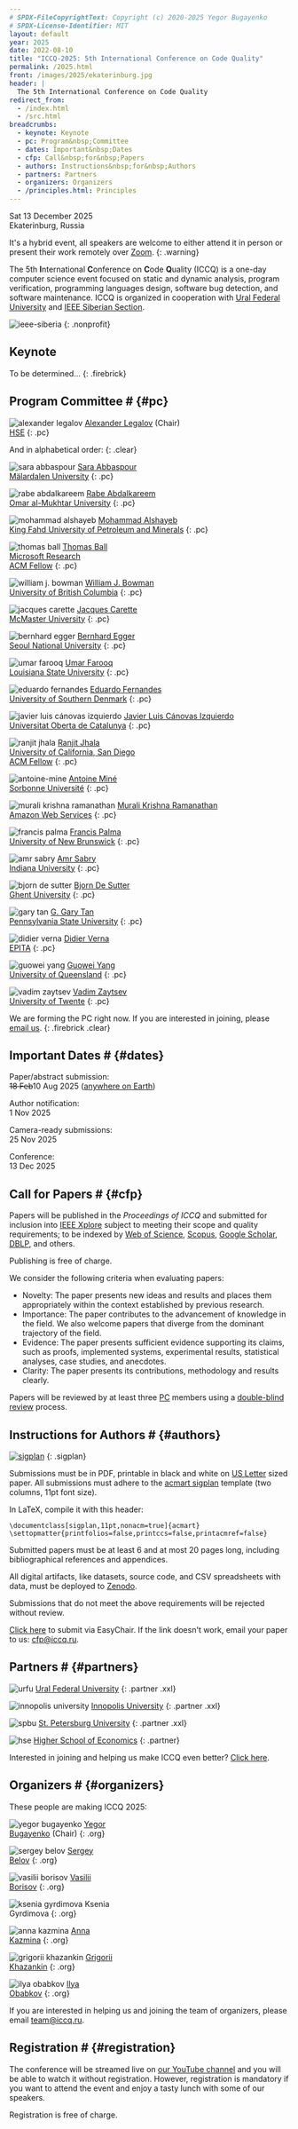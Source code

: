 ```yaml
---
# SPDX-FileCopyrightText: Copyright (c) 2020-2025 Yegor Bugayenko
# SPDX-License-Identifier: MIT
layout: default
year: 2025
date: 2022-08-10
title: "ICCQ-2025: 5th International Conference on Code Quality"
permalink: /2025.html
front: /images/2025/ekaterinburg.jpg
header: |
  The 5th International Conference on Code Quality
redirect_from:
  - /index.html
  - /src.html
breadcrumbs:
  - keynote: Keynote
  - pc: Program&nbsp;Committee
  - dates: Important&nbsp;Dates
  - cfp: Call&nbsp;for&nbsp;Papers
  - authors: Instructions&nbsp;for&nbsp;Authors
  - partners: Partners
  - organizers: Organizers
  - /principles.html: Principles
---
```


Sat 13 December 2025
<br/>
Ekaterinburg, Russia

It's a hybrid event, all speakers are welcome to either attend it
in person or present their work remotely over [Zoom](https://zoom.us/).
{: .warning}

The 5th **I**nternational **C**onference on **C**ode **Q**uality (ICCQ)
is a one-day computer science event
focused on
static and dynamic analysis,
program verification,
programming languages design,
software bug detection,
and software maintenance.
ICCQ is organized in cooperation with
[Ural Federal University](https://urfu.ru/)
and
[IEEE Siberian Section](https://ieeesiberia.org/).

![ieee-siberia](/images/ieee-siberia.svg)
{: .nonprofit}

## Keynote

To be determined...
{: .firebrick}

<!--
## Steering Committee # {#steering}

To be determined...
{: .firebrick}
-->

## Program Committee # {#pc}

![alexander legalov](/images/pc/alexander-legalov.jpg)
[Alexander Legalov](https://scholar.google.ru/citations?user=-gfbpP4AAAAJ) (Chair)
<br/>
[HSE](https://www.hse.ru/en/)
{: .pc}

And in alphabetical order:
{: .clear}

![sara abbaspour](/images/pc/sara-abbaspour.jpg)
[Sara Abbaspour](https://scholar.google.com/citations?user=aw6y7VsAAAAJ)
<br/>
[Mälardalen University](https://www.mdu.se/)
{: .pc}

![rabe abdalkareem](/images/pc/rabe-abdalkareem.jpg)
[Rabe Abdalkareem](https://scholar.google.ca/citations?user=bCT8sjMAAAAJ)
<br/>
[Omar al-Mukhtar University](https://en.omu.edu.ly/)
{: .pc}

![mohammad alshayeb](/images/pc/mohammad-alshayeb.jpg)
[Mohammad Alshayeb](https://scholar.google.com/citations?user=YeZystEAAAAJ)
<br/>
[King Fahd University of Petroleum and Minerals](https://www.kfupm.edu.sa/)
{: .pc}

![thomas ball](/images/pc/thomas-ball.jpg)
[Thomas Ball](https://scholar.google.com/citations?user=d2f0VUQAAAAJ)
<br/>
[Microsoft Research](https://www.microsoft.com/en-us/research/people/tball/)
<br/>
[ACM Fellow](https://awards.acm.org/award_winners/ball_3707775)
{: .pc}

![william j. bowman](/images/pc/william-bowman.jpg)
[William J. Bowman](https://scholar.google.com/citations?user=Vbnpt_EAAAAJ)
<br/>
[University of British Columbia](https://www.ubc.ca/)
{: .pc}

![jacques carette](/images/pc/jacques-carette.jpg)
[Jacques Carette](https://scholar.google.com/citations?user=Sc-k-EgAAAAJ)
<br/>
[McMaster University](https://www.eng.mcmaster.ca/cas/)
{: .pc}

![bernhard egger](/images/pc/bernhard-egger.jpg)
[Bernhard Egger](https://scholar.google.com/citations?user=g-ZpvTIAAAAJ)
<br/>
[Seoul National University](https://cse.snu.ac.kr/en/professor/bernhard-egger)
{: .pc}

![umar farooq](/images/pc/umar-farooq.jpg)
[Umar Farooq](https://scholar.google.com/citations?user=QsWn-r8AAAAJ)
<br/>
[Louisiana State University](https://csc.lsu.edu)
{: .pc}

![eduardo fernandes](/images/pc/eduardo-fernandes.jpg)
[Eduardo Fernandes](https://scholar.google.com/citations?user=bPnuCiMAAAAJ)
<br/>
[University of Southern Denmark](https://portal.findresearcher.sdu.dk/en/organisations/sdu-software-engineering)
{: .pc}

![javier luis cánovas izquierdo](/images/pc/javier-luis-canovas-izquierdo.jpg)
[Javier Luis Cánovas Izquierdo](https://scholar.google.com/citations?user=rPa45TcAAAAJ)
<br/>
[Universitat Oberta de Catalunya](https://www.uoc.edu/en)
{: .pc}

![ranjit jhala](/images/pc/ranjit-jhala.jpg)
[Ranjit Jhala](https://scholar.google.com/citations?user=lh6orZ0AAAAJ&hl)
<br/>
[University of California, San Diego](https://www.ucsd.edu)
<br/>
[ACM Fellow](https://www.amazon.science/latest-news/amazon-scholar-ranjit-jhala-chosen-as-acm-fellow-for-computer-science-contributions)
{: .pc}

![antoine-mine](/images/pc/antoine-mine.jpg)
[Antoine Miné](https://scholar.google.com/citations?user=tpUTyc4AAAAJ)
<br/>
[Sorbonne Université](https://www-apr.lip6.fr/~mine/)
{: .pc}

![murali krishna ramanathan](/images/pc/murali-krishna-ramanathan.jpg)
[Murali Krishna Ramanathan](https://scholar.google.com/citations?user=iw1GQj0AAAAJ)
<br/>
[Amazon Web Services](https://aws.amazon.com/)
{: .pc}

![francis palma](/images/pc/francis-palma.jpg?1)
[Francis Palma](https://francis-palma.net/)
<br/>
[University of New Brunswick](https://www.unb.ca/)
{: .pc}

<!--
![tiark rompf](/images/pc/tiark-rompf.jpg)
[Tiark  Rompf](https://scholar.google.com/citations?user=L8zhVsMAAAAJ)
<br/>
[Purdue University](https://www.purdue.edu/)
{: .pc}
-->

![amr sabry](/images/pc/amr-sabry.jpg)
[Amr Sabry](https://scholar.google.com/citations?user=dYGSG4EAAAAJ)
<br/>
[Indiana University](https://luddy.indiana.edu/)
{: .pc}

![bjorn de sutter](/images/pc/bjorn-de-sutter.jpg)
[Bjorn De Sutter](https://scholar.google.be/citations?user=9X6LDRAAAAAJ)
<br/>
[Ghent University](https://www.ugent.be/en)
{: .pc}

![gary tan](/images/pc/gary-tan.jpg)
[G. Gary Tan](https://scholar.google.com/citations?user=JP0dqTEAAAAJ)
<br/>
[Pennsylvania State University](https://www.eecs.psu.edu/)
{: .pc}

![didier verna](/images/pc/didier-verna.jpg)
[Didier Verna](https://scholar.google.fr/citations?user=O9G-pNoAAAAJ)
<br/>
[EPITA](https://www.epita.fr)
{: .pc}

![guowei yang](/images/pc/guowei-yang.jpg)
[Guowei Yang](https://scholar.google.com/citations?user=dad9ZL4AAAAJ)
<br/>
[University of Queensland](https://www.uq.edu.au/)
{: .pc}

![vadim zaytsev](/images/pc/vadim-zaytsev.jpg)
[Vadim Zaytsev](https://scholar.google.com/citations?user=Ycwf7Z4AAAAJ)
<br/>
[University of Twente](https://www.utwente.nl/en/)
{: .pc}

<!--
![jian zhang](/images/pc/jian-zhang.jpg)
[Jian Zhang](https://scholar.google.com/citations?user=ki1y5TQAAAAJ)
<br/>
[Nanyang Technological University](https://www.ntu.edu.sg/)
{: .pc}
-->

We are forming the PC right now. If you are interested in joining,
please [email us](mailto:pc@iccq.ru).
{: .firebrick .clear}

## Important Dates # {#dates}

Paper/abstract submission:<br>
<del>18 Feb</del>10 Aug 2025
([anywhere on Earth](https://en.wikipedia.org/wiki/Anywhere_on_Earth))

Author notification:<br>
1 Nov 2025

Camera-ready submissions:<br>
25 Nov 2025

Conference:<br>
13 Dec 2025

## Call for Papers # {#cfp}

Papers will be published in the _Proceedings of ICCQ_
and submitted for inclusion into
[IEEE Xplore](https://ieeexplore.ieee.org/Xplore/home.jsp)
subject to meeting their scope and quality requirements;
to be indexed by
[Web of Science][WoS],
[Scopus](https://www.scopus.com/home.uri),
[Google Scholar](https://scholar.google.com/),
[DBLP](https://dblp.uni-trier.de/), and others.

Publishing is free of charge.

We consider the following criteria when evaluating papers:

* Novelty: The paper presents new ideas and results and places them
appropriately within the context established by previous research.
* Importance: The paper contributes to the advancement of knowledge in
the field. We also welcome papers that diverge from the dominant trajectory
of the field.
* Evidence: The paper presents sufficient evidence supporting its claims,
such as proofs, implemented systems, experimental results, statistical
analyses, case studies, and anecdotes.
* Clarity: The paper presents its contributions, methodology and
results clearly.

Papers will be reviewed by at least three [PC](#pc) members using
a [double-blind review][double-blind] process.

## Instructions for Authors # {#authors}

[![sigplan](/images/sample-sigplan.png)](/images/sample-sigplan.pdf)
{: .sigplan}

Submissions must be in PDF, printable in black and white on
[US Letter](https://en.wikipedia.org/wiki/Letter_%28paper_size%29) sized paper.
All submissions must adhere to the
[acmart sigplan](https://www.sigplan.org/Resources/Author/)
template (two columns, 11pt font size).

In LaTeX, compile it with this header:

```
\documentclass[sigplan,11pt,nonacm=true]{acmart}
\settopmatter{printfolios=false,printccs=false,printacmref=false}
```

Submitted papers must be at least 6 and at most 20 pages long,
including bibliographical references and appendices.

All digital artifacts, like datasets, source code,
and CSV spreadsheets with data,
must be deployed to [Zenodo](https://zenodo.org/).

Submissions that do not meet the above requirements
will be rejected without review.

<!-- The submission link is **not yet avaiable**. -->

[Click here](https://easychair.org/cfp/iccq25) to submit via EasyChair.
If the link doesn't work, email your paper to us:
[cfp@iccq.ru](mailto:cfp@iccq.ru).

## Partners # {#partners}

![urfu](/images/partners/urfu.svg)
[Ural Federal University](https://urfu.ru/)
{: .partner .xxl}

![innopolis university](/images/partners/iu.svg)
[Innopolis University](https://innopolis.university/)
{: .partner .xxl}

![spbu](/images/partners/spbu.svg)
[St. Petersburg University](https://english.spbu.ru)
{: .partner .xxl}

![hse](/images/partners/hse.svg)
[Higher School of Economics](https://www.hse.ru/en/)
{: .partner}

Interested in joining and helping us make ICCQ even better?
[Click here](/partnership.html).

## Organizers # {#organizers}

These people are making ICCQ 2025:

![yegor bugayenko](/images/orgs/yegor-bugayenko.jpg)
[Yegor<br/>Bugayenko](https://www.yegor256.com/about-me.html) (Chair)
{: .org}

![sergey belov](/images/orgs/sergey-belov.jpg)
[Sergey<br/>Belov](https://www.linkedin.com/in/sebelov/)
{: .org}

![vasilii borisov](/images/orgs/vasilii-borisov.jpg?1)
[Vasilii<br/>Borisov](https://scholar.google.ru/citations?user=K7dfzIwAAAAJ&hl)
{: .org}

![ksenia gyrdimova](/images/orgs/ksenia-gyrdimova.jpg?1)
Ksenia<br/>Gyrdimova
{: .org}

![anna kazmina](/images/orgs/anna-kazmina.jpg)
[Anna<br/>Kazmina](https://ciu.nstu.ru/kaf/persons/82964/about)
{: .org}

![grigorii khazankin](/images/orgs/grigorii-khazankin.jpg)
[Grigorii<br/>Khazankin](https://pure.nsu.ru/portal/en/persons/--%286783b5cf-c4cf-47d2-a415-7a8467db028f%29.html)
{: .org}

![ilya obabkov](/images/orgs/ilya-obabkov.jpg?1)
[Ilya<br/>Obabkov](https://www.linkedin.com/in/obabkov/)
{: .org}

If you are interested in helping us and joining the team
of organizers, please email [team@iccq.ru](mailto:team@iccq.ru).

## Registration # {#registration}

The conference will be streamed live
on [our YouTube channel][youtube] and you
will be able to watch it without registration.
However, registration is mandatory if you want to attend the event
and enjoy a tasty lunch with some of our speakers.

Registration is free of charge.

[youtube]: https://www.youtube.com/channel/UC_W-pjp6HWJGjK2sayFrnag
[double-blind]: https://www.journals.elsevier.com/social-science-and-medicine/policies/double-blind-peer-review-guidelines
[WoS]: https://clarivate.com/webofsciencegroup/solutions/web-of-science/
